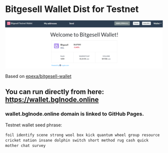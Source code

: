# Bitgesell Wallet Dist for Testnet

<img src="walletbglnode.png">

Based on [epexa/bitgesell-wallet](https://github.com/epexa/bitgesell-wallet)

## You can run directly from here: https://wallet.bglnode.online

### wallet.bglnode.online domain is linked to GitHub Pages.

Testnet wallet seed phrase:

`foil identify scene strong wool box kick quantum wheel group resource cricket nation insane dolphin switch short method rug cash quick mother chat survey`

